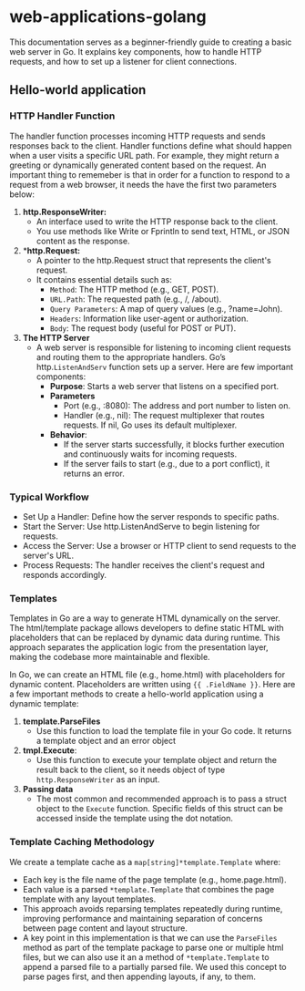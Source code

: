 # web-applications-golang
This documentation serves as a beginner-friendly guide to creating a basic web server in Go. It explains key components, how to handle HTTP requests, and how to set up a listener for client connections.

## Hello-world application
### HTTP Handler Function
The handler function processes incoming HTTP requests and sends responses back to the client. Handler functions define what should happen when a user visits a specific URL path. For example, they might return a greeting or dynamically generated content based on the request. An important thing to rememeber is that in order for a function to respond to a request from a web browser, it needs the have the first two parameters below:
1. **http.ResponseWriter:**
    - An interface used to write the HTTP response back to the client.
    - You use methods like Write or Fprintln to send text, HTML, or JSON content as the response.
2. ***http.Request:**
    - A pointer to the http.Request struct that represents the client's request.
    - It contains essential details such as:
        - `Method`: The HTTP method (e.g., GET, POST).
        - `URL.Path`: The requested path (e.g., /, /about).
        - `Query Parameters`: A map of query values (e.g., ?name=John).
        - `Headers`: Information like user-agent or authorization.
        - `Body`: The request body (useful for POST or PUT).
3. **The HTTP Server**
    - A web server is responsible for listening to incoming client requests and routing them to the appropriate handlers. Go’s http.`ListenAndServ` function sets up a server. Here are few important components: 
        - **Purpose**: Starts a web server that listens on a specified port.
        - **Parameters**
            - Port (e.g., :8080): The address and port number to listen on.
            - Handler (e.g., nil): The request multiplexer that routes requests. If nil, Go uses its default multiplexer.
        - **Behavior**:
            - If the server starts successfully, it blocks further execution and continuously waits for incoming requests.
            - If the server fails to start (e.g., due to a port conflict), it returns an error.
### Typical Workflow
- Set Up a Handler: Define how the server responds to specific paths.
- Start the Server: Use http.ListenAndServe to begin listening for requests.
- Access the Server: Use a browser or HTTP client to send requests to the server's URL.
- Process Requests: The handler receives the client's request and responds accordingly.

### Templates
Templates in Go are a way to generate HTML dynamically on the server. The html/template package allows developers to define static HTML with placeholders that can be replaced by dynamic data during runtime. This approach separates the application logic from the presentation layer, making the codebase more maintainable and flexible.

In Go, we can create an HTML file (e.g., home.html) with placeholders for dynamic content. Placeholders are written using ```{{ .FieldName }}```. Here are a few important methods to create a hello-world application using a dynamic template:
1. **template.ParseFiles**
    - Use this function to load the template file in your Go code. It returns a template object and an error object
2. **tmpl.Execute**: 
    - Use this function to execute your template object and return the result back to the client, so it needs object of type `http.ResponseWriter` as an input.
3. **Passing data**
    - The most common and recommended approach is to pass a struct object to the `Execute` function. Specific fields of this struct can be accessed inside the template using the dot notation.

### Template Caching Methodology
We create a template cache as a `map[string]*template.Template` where:
- Each key is the file name of the page template (e.g., home.page.html).
- Each value is a parsed `*template.Template` that combines the page template with any layout templates.
- This approach avoids reparsing templates repeatedly during runtime, improving performance and maintaining separation of concerns between page content and layout structure.
- A key point in this implementation is that we can use the `ParseFiles` method as part of the template package to parse one or multiple html files, but we can also use it an a method of `*template.Template` to append a parsed file to a partially parsed file. We used this concept to parse pages first, and then appending layouts, if any, to them.